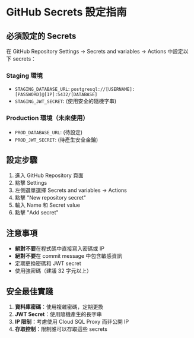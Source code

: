 # GitHub Secrets 設定指南

## 必須設定的 Secrets

在 GitHub Repository Settings → Secrets and variables → Actions 中設定以下 secrets：

### Staging 環境
- `STAGING_DATABASE_URL`: `postgresql://[USERNAME]:[PASSWORD]@[IP]:5432/[DATABASE]`
- `STAGING_JWT_SECRET`: (使用安全的隨機字串)

### Production 環境（未來使用）
- `PROD_DATABASE_URL`: (待設定)
- `PROD_JWT_SECRET`: (待產生安全金鑰)

## 設定步驟

1. 進入 GitHub Repository 頁面
2. 點擊 Settings
3. 左側選單選擇 Secrets and variables → Actions
4. 點擊 "New repository secret"
5. 輸入 Name 和 Secret value
6. 點擊 "Add secret"

## 注意事項

- **絕對不要**在程式碼中直接寫入密碼或 IP
- **絕對不要**在 commit message 中包含敏感資訊
- 定期更換密碼和 JWT secret
- 使用強密碼（建議 32 字元以上）

## 安全最佳實踐

1. **資料庫密碼**：使用複雜密碼，定期更換
2. **JWT Secret**：使用隨機產生的長字串
3. **IP 限制**：考慮使用 Cloud SQL Proxy 而非公開 IP
4. **存取控制**：限制誰可以存取這些 secrets
